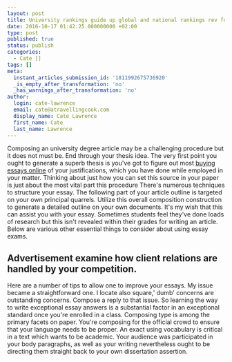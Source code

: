 ```yaml
---
layout: post
title: University rankings guide up global and national rankings rev for 2015 admissions
date: 2016-10-17 01:42:25.000000000 +02:00
type: post
published: true
status: publish
categories:
  - Cate []
tags: []
meta:
  instant_articles_submission_id: '1811992675736920'
  _is_empty_after_transformation: 'no'
  _has_warnings_after_transformation: 'no'
author:
  login: cate-lawrence
  email: cate@atravellingcook.com
  display_name: Cate Lawrence
  first_name: Cate
  last_name: Lawrence
---
```

Composing an university degree article may be a challenging procedure
but it does not must be. End through your thesis idea. The very first
point you ought to generate a superb thesis is you've got to figure out
most [buying essays online](http://buyessayfriend.com/) of your
justifications, which you have done while employed in your matter.
Thinking about just how you can set this source in your paper is just
about the most vital part this procedure There's numerous techniques to
structure your essay. The following part of your article outline is
targeted on your own principal quarrels. Utilize this overall
composition construction to generate a detailed outline on your own
documents. It's my wish that this can assist you with your essay.
Sometimes students feel they've done loads of research but this isn't
revealed within their grades for writing an article. Below are various
other essential things to consider about using essay exams.

Advertisement examine how client relations are handled by your competition.
---------------------------------------------------------------------------

Here are a number of tips to allow one to improve your essays. My issue
became a straightforward one. I locate also square,' dumb' concerns are
outstanding concerns. Compose a reply to that issue. So learning the way
to write exceptional essay answers is a substantial factor in an
exceptional standard once you're enrolled in a class. Composing type is
among the primary facets on paper. You're composing for the official
crowd to ensure that your language needs to be proper. An exact using
vocabulary is critical in a text which wants to be academic. Your
audience was participated in your body paragraphs, as well as your
writing nevertheless ought to be directing them straight back to your
own dissertation assertion.
